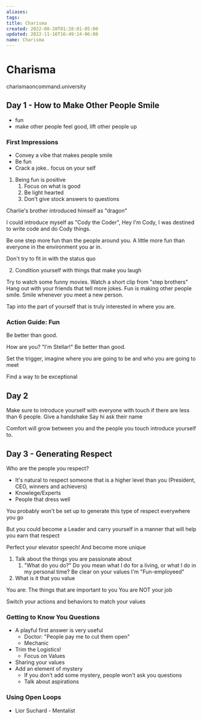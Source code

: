 ```yaml
---
aliases: 
tags: 
title: Charisma
created: 2022-08-20T01:28:01-05:00
updated: 2022-11-16T16:49:14-06:00
name: Charisma
---
```

# Charisma

charismaoncommand.university

## Day 1 - How to Make Other People Smile
- fun
- make other people feel good, lift other people up

### First Impressions
- Convey a vibe that makes people smile
- Be fun
- Crack a joke.. focus on your self

1. Being fun is positive
	1. Focus on what is good
	2. Be light hearted
	3. Don't give stock answers to questions

Charlie's brother introduced himself as "dragon"

I could introduce myself as "Cody the Coder", Hey I'm Cody, I was destined to write code and do Cody things.

Be one step more fun than the people around you.
A little more fun than everyone in the environment you ar in.

Don't try to fit in with the status quo

2. Condition yourself with things that make you laugh

Try to watch some funny movies.
Watch a short clip from "step brothers"
Hang out with your friends that tell more jokes.
Fun is making other people smile.
Smile whenever you meet a new person.

Tap into the part of yourself that is truly interested in where you are.

### Action Guide: Fun
Be better than good.

How are you? "I'm Stellar!"
Be better than good.

Set the trigger, imagine where you are going to be and who you are going to meet

Find a way to be exceptional

## Day 2

Make sure to introduce yourself with everyone with touch if there are less than 6 people.
Give a handshake 
Say hi
ask their name

Comfort will grow between you and the people you touch introduce yourself to.

## Day 3 - Generating Respect

Who are the people you respect?
- It's natural to respect someone that is a higher level than you (President, CEO, winners and achievers)
- Knowlege/Experts
- People that dress well

You probably won't be set up to generate this type of respect everywhere you go

But you could become a Leader and carry yourself in a manner that will help you earn that respect

Perfect your elevator speech!  And become more unique

1. Talk about the things you are passionate about 
	1. "What do you do?"
		   Do you mean what I do for a living, or what I do in my personal time?
	Be clear on your values
	I'm "Fun-employeed"
1.  What is it that you value

You are: The things that are important to you
You are NOT your job

Switch your actions and behaviors to match your values

### Getting to Know You Questions
- A playful first answer is very useful 
	- Doctor: "People pay me to cut them open"
	- Mechanic
- Trim the Logistics!
	- Focus on Values
- Sharing your values
- Add an element of mystery
	- If you don't add some mystery, people won't ask you questions
	- Talk about aspirations

### Using Open Loops
- Lior Suchard - Mentalist

